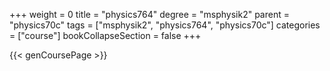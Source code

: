 +++
weight = 0
title = "physics764"
degree = "msphysik2"
parent = "physics70c"
tags = ["msphysik2", "physics764", "physics70c"]
categories = ["course"]
bookCollapseSection = false
+++

{{< genCoursePage >}}
